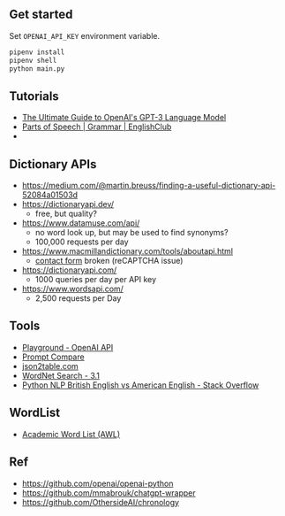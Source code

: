 ## Get started

Set `OPENAI_API_KEY` environment variable.

``` sh
pipenv install
pipenv shell
python main.py
```

## Tutorials

- [The Ultimate Guide to OpenAI's GPT-3 Language Model](https://www.twilio.com/blog/ultimate-guide-openai-gpt-3-language-model)
- [Parts of Speech | Grammar | EnglishClub](https://www.englishclub.com/grammar/parts-of-speech.htm)
- 
## Dictionary APIs

- https://medium.com/@martin.breuss/finding-a-useful-dictionary-api-52084a01503d
- https://dictionaryapi.dev/
  - free, but quality?
- https://www.datamuse.com/api/
  - no word look up, but may be used to find synonyms?
  - 100,000 requests per day
- https://www.macmillandictionary.com/tools/aboutapi.html
  - [contact form](https://d24000000fsdceai.my.salesforce-sites.com/help/bg_ContactUs?language=en_US) broken (reCAPTCHA issue)
- https://dictionaryapi.com/
  - 1000 queries per day per API key
- https://www.wordsapi.com/
  - 2,500 requests per Day

## Tools

- [Playground - OpenAI API](https://platform.openai.com/playground)
- [Prompt Compare](https://gpttools.com/comparisontool)
- [json2table.com](http://json2table.com/#)
- [WordNet Search - 3.1](http://wordnetweb.princeton.edu/perl/webwn)  
- [Python NLP British English vs American English - Stack Overflow](https://stackoverflow.com/questions/42329766/python-nlp-british-english-vs-american-english)

## WordList

- [Academic Word List (AWL)](https://www.eapfoundation.com/vocab/academic/awllists/)
## Ref

- https://github.com/openai/openai-python
- https://github.com/mmabrouk/chatgpt-wrapper
- https://github.com/OthersideAI/chronology